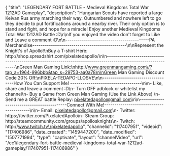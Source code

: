 {
    "title": "LEGENDARY FORT BATTLE  - Medieval Kingdoms Total War 1212AD Gameplay",
    "description": "Hungarian Scouts have reported a large Keivan Rus army marching their way.  Outnumbered and nowhere left to go they decide to put fortifications around a nearby river.  Their only option is to stand and fight, and hope for a miracle!  Enjoy another Medieval Kingdoms Total War 1212AD Battle :D\n\nIf you enjoyed the video don't forget to Like and Leave a comment :D\n\n-----------------------------------------PA Merchandise----------------------------------------------\n\nRepresent the Knight's of Apollo!\nBuy a T-shirt Here: http:\/\/shop.spreadshirt.com\/pixelatedapollo\/\n\n---------------------------------------------------------------------------------------------------------------\nGreen Man Gaming Link:\nhttp:\/\/www.greenmangaming.com\/?tap_a=1964-996bbb&tap_s=29753-aa0a78\n\nGreen Man Gaming Discount Code 20% Off:\nPIXELA-TEDAPO-LLOSVE\n\n----------------------------------How You Can Support Me! -----------------------------------\n\n- Like, share and leave a comment :D\n- Turn OFF adblock or whitelist my channel\n- Buy a Game from Green Man Gaming (Use the Link Above) \n- Send me a GREAT battle Replay: pixelatedapollo@gmail.com\n\n------------------------------------------Connect With Me!-----------------------------------------\n\n- Email: pixelatedapollo@gmail.com\n- Twitter: https:\/\/twitter.com\/PixelatedApollo\n- Steam Group:  http:\/\/steamcommunity.com\/groups\/apollosknights\n- Twitch: http:\/\/www.twitch.tv\/pixelatedapollo",
    "channelid": "117407951",
    "videoid": "117406986",
    "date_created": "1459447200",
    "date_modified": "1507771994",
    "type": "captivate",
    "layout": "channelVideo",
    "url": "\/ec1\/legendary-fort-battle-medieval-kingdoms-total-war-1212ad-gameplay\/117407951-117406986"
}